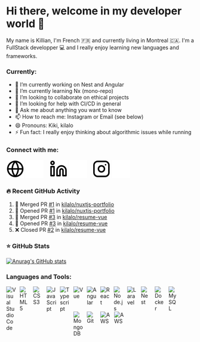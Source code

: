 # Hi there, welcome in my developer world 👋

My name is Killian, I'm French 🇫🇷 and currently living in Montreal 🇨🇦. I'm a FullStack developper 💻 and I really enjoy learning new languages and frameworks.

### Currently:

- 🔭 I’m currently working on Nest and Angular
- 🌱 I’m currently learning Nx (mono-repo)
- 👯 I’m looking to collaborate on ethical projects
- 🤔 I’m looking for help with CI/CD in general
- 💬 Ask me about anything you want to know
- 📫 How to reach me: Instagram or Email (see below)
- 😄 Pronouns: Kiki, kilalo
- ⚡ Fun fact: I really enjoy thinking about algorithmic issues while running

### Connect with me:

[![img_contact](./img/globe-light.svg)](https://kilalo.io#gh-light-mode-only)
[![img_contact](./img/globe-dark.svg)](https://kilalo.io#gh-dark-mode-only)
&nbsp;&nbsp;
[![img_contact](./img/linkedin-light.svg)](https://www.linkedin.com/in/killian-challeau/#gh-light-mode-only)
[![img_contact](./img/linkedin-dark.svg)](https://www.linkedin.com/in/killian-challeau/#gh-dark-mode-only)
&nbsp;&nbsp;
[![img_contact](./img/instagram-light.svg)](https://www.instagram.com/kikikatmil/#gh-light-mode-only)
[![img_contact](./img/instagram-dark.svg)](https://www.instagram.com/kikikatmil/#gh-dark-mode-only)

### 🔥 Recent GitHub Activity

<!--START_SECTION:activity-->
1. 🎉 Merged PR [#1](https://github.com/kilalo/nuxtjs-portfolio/pull/1) in [kilalo/nuxtjs-portfolio](https://github.com/kilalo/nuxtjs-portfolio)
2. 💪 Opened PR [#1](https://github.com/kilalo/nuxtjs-portfolio/pull/1) in [kilalo/nuxtjs-portfolio](https://github.com/kilalo/nuxtjs-portfolio)
3. 🎉 Merged PR [#3](https://github.com/kilalo/resume-vue/pull/3) in [kilalo/resume-vue](https://github.com/kilalo/resume-vue)
4. 💪 Opened PR [#3](https://github.com/kilalo/resume-vue/pull/3) in [kilalo/resume-vue](https://github.com/kilalo/resume-vue)
5. ❌ Closed PR [#2](https://github.com/kilalo/resume-vue/pull/2) in [kilalo/resume-vue](https://github.com/kilalo/resume-vue)
<!--END_SECTION:activity-->

### ⭐ GitHub Stats

[![Anurag's GitHub stats](https://github-readme-stats.vercel.app/api?username=kilalo&count_private=true&show_icons=true&hide_border=false&title_color=3B1F94f&icon_color=FFE500&bg_color=09131B&text_color=ffffff&border_color=0c1a25)](https://github.com/anuraghazra/github-readme-stats)

### Languages and Tools:

<img align="left" alt="Visual Studio Code" width="26px" src="https://cdn.jsdelivr.net/gh/devicons/devicon/icons/vscode/vscode-original.svg" style="padding-right:10px;" />
<img align="left" alt="HTML5" width="26px" src="https://cdn.jsdelivr.net/gh/devicons/devicon/icons/html5/html5-original.svg" style="padding-right:10px;" />
<img align="left" alt="CSS3" width="26px" src="https://cdn.jsdelivr.net/gh/devicons/devicon/icons/css3/css3-original.svg" style="padding-right:10px;" />
<img align="left" alt="JavaScript" width="26px" src="https://cdn.jsdelivr.net/gh/devicons/devicon/icons/javascript/javascript-original.svg" style="padding-right:10px;" />
<img align="left" alt="Typescript" width="26px" src="https://cdn.jsdelivr.net/gh/devicons/devicon/icons/typescript/typescript-original.svg" style="padding-right:10px;" />
<img align="left" alt="Vue" width="26px" src="https://cdn.jsdelivr.net/gh/devicons/devicon/icons/vuejs/vuejs-original.svg" style="padding-right:10px;" />
<img align="left" alt="Angular" width="26px" src="https://cdn.jsdelivr.net/gh/devicons/devicon/icons/angularjs/angularjs-plain.svg" style="padding-right:10px;" />
<img align="left" alt="React" width="26px" src="https://cdn.jsdelivr.net/gh/devicons/devicon/icons/react/react-original.svg" style="padding-right:10px;" />
<img align="left" alt="Node.js" width="26px" src="https://cdn.jsdelivr.net/gh/devicons/devicon/icons/nodejs/nodejs-original.svg" style="padding-right:10px;" />
<img align="left" alt="Laravel" width="26px" src="https://cdn.jsdelivr.net/gh/devicons/devicon/icons/laravel/laravel-plain-wordmark.svg" style="padding-right:11px;" />
<img  align="left" alt="Nest" width="26px" src="https://cdn.jsdelivr.net/gh/devicons/devicon/icons/nestjs/nestjs-plain.svg" style="padding-right:11px;" />
<img align="left" alt="Docker" width="26px" src="https://cdn.jsdelivr.net/gh/devicons/devicon/icons/docker/docker-plain.svg" style="padding-right:11px;"/>
<img align="left" alt="MySQL" width="26px" src="https://cdn.jsdelivr.net/gh/devicons/devicon/icons/mysql/mysql-original.svg" style="padding-right:10px;" />
<img align="left" alt="MongoDB" width="26px" src="https://cdn.jsdelivr.net/gh/devicons/devicon/icons/mongodb/mongodb-plain-wordmark.svg" style="padding-right:10px;"/>
<img align="left" alt="Git" width="26px" src="https://cdn.jsdelivr.net/gh/devicons/devicon/icons/git/git-original.svg" style="padding-right:10px;" />
<img align="left" alt="AWS" width="26px" src="https://cdn.jsdelivr.net/gh/devicons/devicon/icons/amazonwebservices/amazonwebservices-original.svg" style="padding-right:11px;" />
<img align="left" alt="AWS" width="26px" src="https://cdn.jsdelivr.net/gh/devicons/devicon/icons/jira/jira-original.svg" style="padding-right:11px;"  />

<br />
<br />
